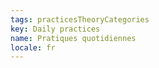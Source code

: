 ```yaml
---
tags: practicesTheoryCategories
key: Daily practices
name: Pratiques quotidiennes
locale: fr
---
```

